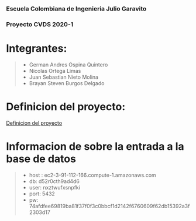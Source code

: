 ### Escuela Colombiana de Ingenieria Julio Garavito
### Proyecto CVDS 2020-1
# Integrantes: 
>- German Andres Ospina Quintero
>- Nicolas Ortega Limas
>- Juan Sebastian Nieto Molina 
>- Brayan Steven Burgos Delgado

# Definicion del proyecto:
[Definicion del proyecto](https://drive.google.com/drive/folders/10hZSD71sN9X_NY_igQVOm1d_Vlej7BjT)


# Informacion de sobre la entrada a la base de datos
>- host : ec2-3-91-112-166.compute-1.amazonaws.com
>- db: d52r0cth9ad4d6
>- user: nxztwufxsnpfki
>- port: 5432
>- pw: 74afdfee69819ba81f37f0f3c0bbcf1d2142f6760609f62db15392a3f2303d17 


